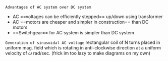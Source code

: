 `Advantages of AC system over DC system`
- AC ==voltages can be efficiently stepped== up/down using transformer
- AC ==motors are cheaper and simpler in construction== than DC motors
- ==Switchgear== for AC system is simpler than DC system


`Generation of sinusoidal AC voltage`
rectangular coil of N turns placed in uniform mag. field which is rotating in anti-clockwise direction at a uniform velocity of ${\omega}$ rad/sec.
(frick im too lazy to make diagrams on my own)
